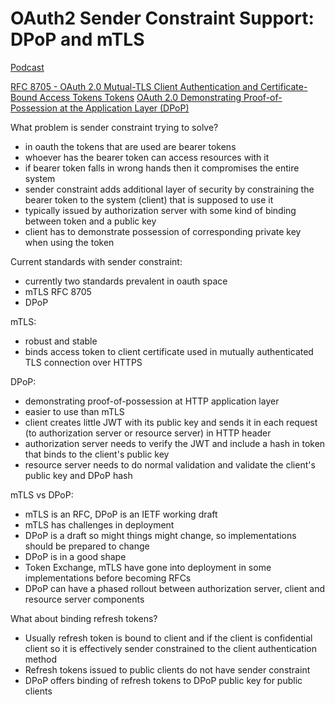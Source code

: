 # OAuth2 Sender Constraint Support: DPoP and mTLS

[Podcast](https://identityunlocked.auth0.com/public/49/Identity%2C-Unlocked.--bed7fada/4d4e8add)

[RFC 8705 - OAuth 2.0 Mutual-TLS Client Authentication and Certificate-Bound Access Tokens Tokens](https://datatracker.ietf.org/doc/html/rfc8705)
[OAuth 2.0 Demonstrating Proof-of-Possession at the Application Layer (DPoP)](https://datatracker.ietf.org/doc/html/draft-ietf-oauth-dpop)

What problem is sender constraint trying to solve?
- in oauth the tokens that are used are bearer tokens
- whoever has the bearer token can access resources with it
- if bearer token falls in wrong hands then it compromises the entire system
- sender constraint adds additional layer of security by constraining the bearer token to the system (client) that is supposed to use it
- typically issued by authorization server with some kind of binding between token and a public key
- client has to demonstrate possession of corresponding private key when using the token

Current standards with sender constraint:
- currently two standards prevalent in oauth space
- mTLS RFC 8705
- DPoP

mTLS:
- robust and stable
- binds access token to client certificate used in mutually authenticated TLS connection over HTTPS

DPoP:
- demonstrating proof-of-possession at HTTP application layer
- easier to use than mTLS
- client creates little JWT with its public key and sends it in each request (to authorization server or resource server) in HTTP header
- authorization server needs to verify the JWT and include a hash in token that binds to the client's public key
- resource server needs to do normal validation and validate the client's public key and DPoP hash

mTLS vs DPoP:
- mTLS is an RFC, DPoP is an IETF working draft
- mTLS has challenges in deployment
- DPoP is a draft so might things might change, so implementations should be prepared to change
- DPoP is in a good shape
- Token Exchange, mTLS have gone into deployment in some implementations before becoming RFCs
- DPoP can have a phased rollout between authorization server, client and resource server components

What about binding refresh tokens?
- Usually refresh token is bound to client and if the client is confidential client so it is effectively sender constrained to the client authentication method
- Refresh tokens issued to public clients do not have sender constraint
- DPoP offers binding of refresh tokens to DPoP public key for public clients